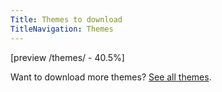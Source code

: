 ```yaml
---
Title: Themes to download
TitleNavigation: Themes
---
```

[preview /themes/ - 40.5%]

Want to download more themes? [See all themes](/help/datenstrom-yellow-themes).
